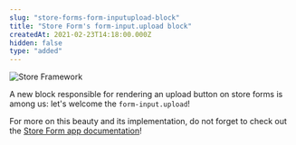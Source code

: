 ```yaml
---
slug: "store-forms-form-inputupload-block"
title: "Store Form's form-input.upload block"
createdAt: 2021-02-23T14:18:00.000Z
hidden: false
type: "added"
---
```


![Store Framework](https://raw.githubusercontent.com/vtexdocs/dev-portal-content/main/images/store-forms-form-inputupload-block-0.png)

A new block responsible for rendering an upload button on store forms is among us: let's welcome the `form-input.upload`!

For more on this beauty and its implementation, do not forget to check out the [Store Form app documentation](https://developers.vtex.com/vtex-developer-docs/docs/vtex-store-form)!
